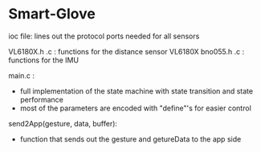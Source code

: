 # Smart-Glove

ioc file: lines out the protocol ports needed for all sensors

VL6180X.h .c : functions for the distance sensor VL6180X
bno055.h .c : functions for the IMU

main.c : 
- full implementation of the state machine with state transition and state performance
- most of the parameters are encoded with "define"'s for easier control

send2App(gesture, data, buffer): 
- function that sends out the gesture and getureData to the app side

